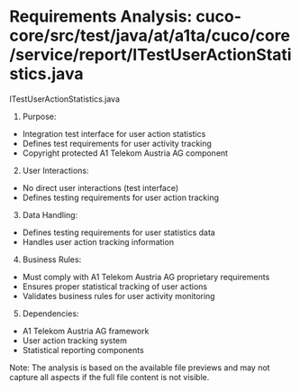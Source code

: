 # Requirements Analysis: cuco-core/src/test/java/at/a1ta/cuco/core/service/report/ITestUserActionStatistics.java

ITestUserActionStatistics.java
1. Purpose:
- Integration test interface for user action statistics
- Defines test requirements for user activity tracking
- Copyright protected A1 Telekom Austria AG component

2. User Interactions:
- No direct user interactions (test interface)
- Defines testing requirements for user action tracking

3. Data Handling:
- Defines testing requirements for user statistics data
- Handles user action tracking information

4. Business Rules:
- Must comply with A1 Telekom Austria AG proprietary requirements
- Ensures proper statistical tracking of user actions
- Validates business rules for user activity monitoring

5. Dependencies:
- A1 Telekom Austria AG framework
- User action tracking system
- Statistical reporting components

Note: The analysis is based on the available file previews and may not capture all aspects if the full file content is not visible.